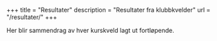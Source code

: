 +++
title = "Resultater"
description = "Resultater fra klubbkvelder"
url = "/resultater/"
+++

Her blir sammendrag av hver kurskveld lagt ut fortløpende.
